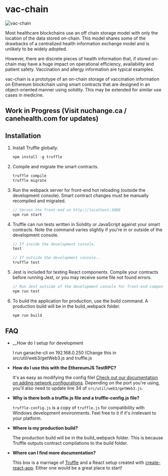 # vac-chain

![vac-chain](https://raw.github.com/dermatologist/vac-chain/develop/docs/block-chain.jpg)

Most healthcare blockchains use an off chain storage model with only the location of the data stored on-chain. This model shares some of the drawbacks of a centralized health information exchange model and is unlikely to be widely adopted.

However, there are discrete pieces of health information that, if stored on-chain may have a huge impact on operational efficiency, availability and patient safety. Vaccination and allergy information are typical examples.

vac-chain is a prototype of an on-chain storage of vaccination information on Ethereum blockchain using smart contracts that are designed in an object-oriented manner using solidity. This may be extended for similar use cases in medicine.

## Work in Progress (Visit nuchange.ca / canehealth.com for updates)

## Installation

1. Install Truffle globally.
    ```javascript
    npm install -g truffle
    ```

2. Compile and migrate the smart contracts.
    ```javascript
    truffle compile
    truffle migrate
    ```

3. Run the webpack server for front-end hot reloading (outside the development console). Smart contract changes must be manually recompiled and migrated.
    ```javascript
    // Serves the front-end on http://localhost:3000
    npm run start
    ```

4. Truffle can run tests written in Solidity or JavaScript against your smart contracts. Note the command varies slightly if you're in or outside of the development console.
    ```javascript
    // If inside the development console.
    test

    // If outside the development console..
    truffle test
    ```

5. Jest is included for testing React components. Compile your contracts before running Jest, or you may receive some file not found errors.
    ```javascript
    // Run Jest outside of the development console for front-end component tests.
    npm run test
    ```

6. To build the application for production, use the build command. A production build will be in the build_webpack folder.
    ```javascript
    npm run build
    ```

## FAQ

* __How do I setup for development

    I run ganache-cli on 192.168.0.250 (Change this in src/util/web3/getWeb3.js and truffle.js

* __How do I use this with the EthereumJS TestRPC?__

    It's as easy as modifying the config file! [Check out our documentation on adding network configurations](http://truffleframework.com/docs/advanced/configuration#networks). Depending on the port you're using, you'll also need to update line 34 of `src/util/web3/getWeb3.js`.

* __Why is there both a truffle.js file and a truffle-config.js file?__

    `truffle-config.js` is a copy of `truffle.js` for compatibility with Windows development environments. Feel free to it if it's irrelevant to your platform.

* __Where is my production build?__

    The production build will be in the build_webpack folder. This is because Truffle outputs contract compilations to the build folder.

* __Where can I find more documentation?__

    This box is a marriage of [Truffle](http://truffleframework.com/) and a React setup created with [create-react-app](https://github.com/facebookincubator/create-react-app/blob/master/packages/react-scripts/template/README.md). Either one would be a great place to start!
